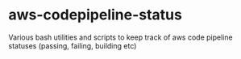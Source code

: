 # aws-codepipeline-status
Various bash utilities and scripts to keep track of aws code pipeline statuses (passing, failing, building etc)
